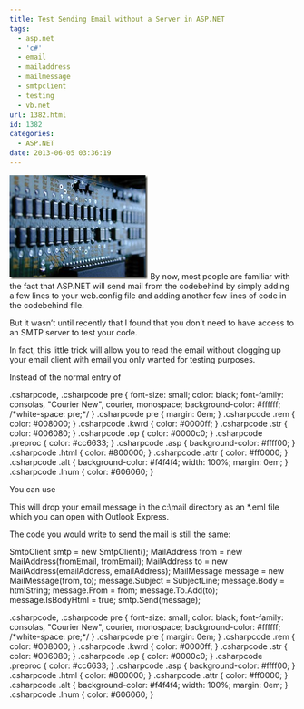 ```yaml
---
title: Test Sending Email without a Server in ASP.NET
tags:
  - asp.net
  - 'c#'
  - email
  - mailaddress
  - mailmessage
  - smtpclient
  - testing
  - vb.net
url: 1382.html
id: 1382
categories:
  - ASP.NET
date: 2013-06-05 03:36:19
---
```


![back-041](/uploads/2009/08/back041.jpg "back-041") By now, most people are familiar with the fact that ASP.NET will send mail from the codebehind by simply adding a few lines to your web.config file and adding another few lines of code in the codebehind file.

But it wasn’t until recently that I found that you don’t need to have access to an SMTP server to test your code.

In fact, this little trick will allow you to read the email without clogging up your email client with email you only wanted for testing purposes.

Instead of the normal entry of

<mailSettings>
    <smtp from="you@domain.com">
        <network host="maiServerl" password="password" 
           userName="loginName" port="25"/>
    </smtp>
</mailSettings>

.csharpcode, .csharpcode pre { font-size: small; color: black; font-family: consolas, "Courier New", courier, monospace; background-color: #ffffff; /\*white-space: pre;\*/ } .csharpcode pre { margin: 0em; } .csharpcode .rem { color: #008000; } .csharpcode .kwrd { color: #0000ff; } .csharpcode .str { color: #006080; } .csharpcode .op { color: #0000c0; } .csharpcode .preproc { color: #cc6633; } .csharpcode .asp { background-color: #ffff00; } .csharpcode .html { color: #800000; } .csharpcode .attr { color: #ff0000; } .csharpcode .alt { background-color: #f4f4f4; width: 100%; margin: 0em; } .csharpcode .lnum { color: #606060; }

You can use

<mailSettings>
    <smtp from="you@domain.com"
         deliveryMethod="SpecifiedPickupDirectory">
        <specifiedPickupDirectory 
            pickupDirectoryLocation="c:\\mail"/>
    </smtp>
</mailSettings>

This will drop your email message in the c:\\mail directory as an *.eml file which you can open with Outlook Express.

The code you would write to send the mail is still the same:

SmtpClient smtp = new SmtpClient();
MailAddress from = new MailAddress(fromEmail, fromEmail);
MailAddress to = new MailAddress(emailAddress, emailAddress);
MailMessage message = new MailMessage(from, to);
message.Subject = SubjectLine;
message.Body = htmlString;
message.From = from;
message.To.Add(to);
message.IsBodyHtml = true;
smtp.Send(message);

.csharpcode, .csharpcode pre { font-size: small; color: black; font-family: consolas, "Courier New", courier, monospace; background-color: #ffffff; /\*white-space: pre;\*/ } .csharpcode pre { margin: 0em; } .csharpcode .rem { color: #008000; } .csharpcode .kwrd { color: #0000ff; } .csharpcode .str { color: #006080; } .csharpcode .op { color: #0000c0; } .csharpcode .preproc { color: #cc6633; } .csharpcode .asp { background-color: #ffff00; } .csharpcode .html { color: #800000; } .csharpcode .attr { color: #ff0000; } .csharpcode .alt { background-color: #f4f4f4; width: 100%; margin: 0em; } .csharpcode .lnum { color: #606060; }

